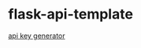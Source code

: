 # flask-api-template

[api key generator](https://generate-random.org/api-key-generator?count=1&length=64&type=mixed-numbers&prefix=)
